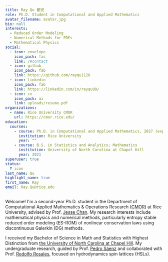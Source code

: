 ```yaml
---
title: Ray Qu 瞿锐
role: Ph.D. Student in Computational and Applied Mathematics
avatar_filename: avatar.jpg
bio: null
interests:
  - Reduced Order Modeling
  - Numerical Methods for PDEs
  - Mathematical Physics
social:
  - icon: envelope
    icon_pack: fas
    link: /#contact
  - icon: github
    icon_pack: fab
    link: https://github.com/rayqu1126
  - icon: linkedin
    icon_pack: fab
    link: https://linkedin.com/in/rayqu99/
  - icon: cv
    icon_pack: ai
    link: uploads/resume.pdf
organizations:
  - name: Rice University CMOR
    url: https://cmor.rice.edu/
education:
  courses:
    - course: Ph.D. in Computational and Applied Mathematics, 2027 (expected)
      institution: Rice University
      year: ""
    - course: B.S. in Statistics and Analytics; Mathematics
      institution: University of North Carolina at Chapel Hill
      year: 2021
superuser: true
status:
  ? icon
last_name: Qu
highlight_name: true
first_name: Ray
email: Ray.Qu@rice.edu
---
```

Welcome! I'm a second-year Ph.D. student in the Department of Computational Applied Mathematics & Operations Research ([CMOR](https://cmor.rice.edu/)) at Rice University, advised by Prof. [Jesse Chan](https://jlchan.github.io/). My research interests include mathematical physics and numerical methods, particularly entropy stable reduced order modeling (ES-ROM) of nonlinear conservation laws using discontinuous Galerkin (DG) methods.

I received my Bachelor of Science in Math and Statistics with Highest Distinction from [the University of North Carolina at Chapel Hill](https://www.unc.edu/). My undergraduate research, guided by Prof. [Pedro Sáenz](https://www.pml.unc.edu/about-me) and collaborated with Prof. [Rodolfo Rosales](https://math.mit.edu/directory/profile.html?pid=228), focused on hydrodynamics spin lattices (HSLs).
